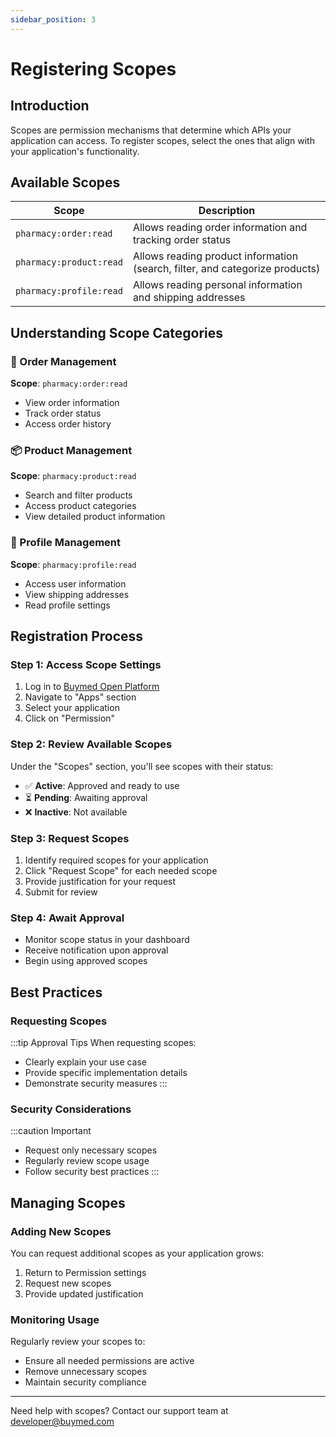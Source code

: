 ```yaml
---
sidebar_position: 3
---
```


# Registering Scopes

## Introduction

Scopes are permission mechanisms that determine which APIs your application can access. To register scopes, select the ones that align with your application's functionality.

## Available Scopes

| Scope                   | Description                                                                  |
| ----------------------- | ---------------------------------------------------------------------------- |
| `pharmacy:order:read`   | Allows reading order information and tracking order status                   |
| `pharmacy:product:read` | Allows reading product information (search, filter, and categorize products) |
| `pharmacy:profile:read` | Allows reading personal information and shipping addresses                   |

## Understanding Scope Categories

### 🛒 Order Management

**Scope**: `pharmacy:order:read`

- View order information
- Track order status
- Access order history

### 📦 Product Management

**Scope**: `pharmacy:product:read`

- Search and filter products
- Access product categories
- View detailed product information

### 👤 Profile Management

**Scope**: `pharmacy:profile:read`

- Access user information
- View shipping addresses
- Read profile settings

## Registration Process

### Step 1: Access Scope Settings

1. Log in to [Buymed Open Platform](https://open-apps.buymed.com/)
2. Navigate to "Apps" section
3. Select your application
4. Click on "Permission"

### Step 2: Review Available Scopes

Under the "Scopes" section, you'll see scopes with their status:

- ✅ **Active**: Approved and ready to use
- ⏳ **Pending**: Awaiting approval
- ❌ **Inactive**: Not available

### Step 3: Request Scopes

1. Identify required scopes for your application
2. Click "Request Scope" for each needed scope
3. Provide justification for your request
4. Submit for review

### Step 4: Await Approval

- Monitor scope status in your dashboard
- Receive notification upon approval
- Begin using approved scopes

## Best Practices

### Requesting Scopes

:::tip Approval Tips
When requesting scopes:

- Clearly explain your use case
- Provide specific implementation details
- Demonstrate security measures
  :::

### Security Considerations

:::caution Important

- Request only necessary scopes
- Regularly review scope usage
- Follow security best practices
  :::

## Managing Scopes

### Adding New Scopes

You can request additional scopes as your application grows:

1. Return to Permission settings
2. Request new scopes
3. Provide updated justification

### Monitoring Usage

Regularly review your scopes to:

- Ensure all needed permissions are active
- Remove unnecessary scopes
- Maintain security compliance

---

Need help with scopes? Contact our support team at [developer@buymed.com](mailto:developer@buymed.com)
